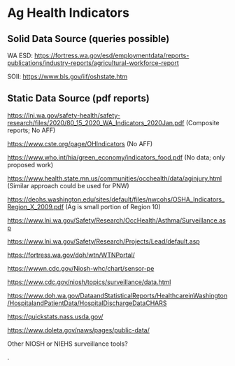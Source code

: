 # Ag Health Indicators

## Solid Data Source (queries possible)

WA ESD: https://fortress.wa.gov/esd/employmentdata/reports-publications/industry-reports/agricultural-workforce-report

SOII: https://www.bls.gov/iif/oshstate.htm

## Static Data Source (pdf reports)

https://lni.wa.gov/safety-health/safety-research/files/2020/80_15_2020_WA_Indicators_2020Jan.pdf (Composite reports; No AFF)

https://www.cste.org/page/OHIndicators (No AFF)

https://www.who.int/hia/green_economy/indicators_food.pdf (No data; only proposed work)

https://www.health.state.mn.us/communities/occhealth/data/aginjury.html (Similar approach could be used for PNW)

https://deohs.washington.edu/sites/default/files/nwcohs/OSHA_Indicators_Region_X_2009.pdf (Ag is small portion of Region 10)

https://www.lni.wa.gov/Safety/Research/OccHealth/Asthma/Surveillance.asp

https://www.lni.wa.gov/Safety/Research/Projects/Lead/default.asp

https://fortress.wa.gov/doh/wtn/WTNPortal/

https://wwwn.cdc.gov/Niosh-whc/chart/sensor-pe

https://www.cdc.gov/niosh/topics/surveillance/data.html

https://www.doh.wa.gov/DataandStatisticalReports/HealthcareinWashington/HospitalandPatientData/HospitalDischargeDataCHARS

https://quickstats.nass.usda.gov/

https://www.doleta.gov/naws/pages/public-data/

Other NIOSH or NIEHS surveillance tools?

.
